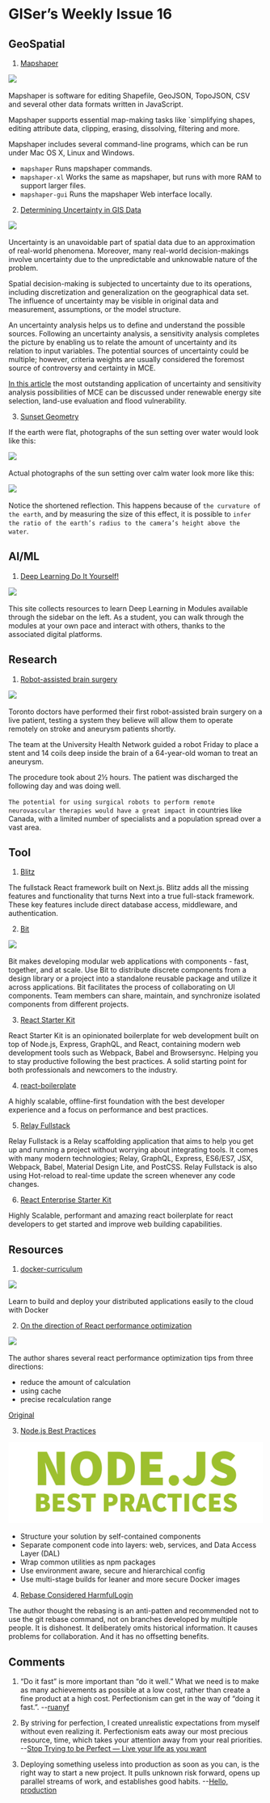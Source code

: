 # GISer’s Weekly Issue 16

## GeoSpatial

1. [Mapshaper](https://github.com/mbloch/mapshaper)

![](https://handsondataviz.org/images/13-transform/mapshaper-edit-annotated.png)

Mapshaper is software for editing Shapefile, GeoJSON, TopoJSON, CSV and several other data formats written in JavaScript.

Mapshaper supports essential map-making tasks like `simplifying shapes, editing attribute data, clipping, erasing, dissolving, filtering and more.

Mapshaper includes several command-line programs, which can be run under Mac OS X, Linux and Windows.

- `mapshaper` Runs mapshaper commands.
- `mapshaper-xl` Works the same as mapshaper, but runs with more RAM to support larger files.
- `mapshaper-gui` Runs the mapshaper Web interface locally.

2. [Determining Uncertainty in GIS Data](https://www.gislounge.com/determining-uncertainty-in-gis-data/)

![](https://cdn.shortpixel.ai/client2/q_lossy,ret_img,w_1000/https://www.gislounge.com/wp-content/uploads/2019/08/uncertainty-GIS.png)

Uncertainty is an unavoidable part of spatial data due to an approximation of real-world phenomena. Moreover, many real-world decision-makings involve uncertainty due to the unpredictable and unknowable nature of the problem.

Spatial decision-making is subjected to uncertainty due to its operations, including discretization and generalization on the geographical data set. The influence of uncertainty may be visible in original data and measurement, assumptions, or the model structure.

An uncertainty analysis helps us to define and understand the possible sources. Following an uncertainty analysis, a sensitivity analysis completes the picture by enabling us to relate the amount of uncertainty and its relation to input variables. The potential sources of uncertainty could be multiple; however, criteria weights are usually considered the foremost source of controversy and certainty in MCE.

[In this article](https://www.semanticscholar.org/paper/A-GIS-Based-Sensitivity-Analysis-of-Multi-Criteria-Yu-Shahbaz/479ff1f96b0bbce1fa87ff49e0f6398e160446d5?p2df) the most outstanding application of uncertainty and sensitivity analysis possibilities of MCE can be discussed under renewable energy site selection, land-use evaluation and flood vulnerability.

3. [Sunset Geometry]()

If the earth were flat, photographs of the sun setting over water would look like this:

![](https://www.shapeoperator.com/img/sunset-flat.png)

Actual photographs of the sun setting over calm water look more like this:

![](https://www.shapeoperator.com/img/sunset-round.png)

Notice the shortened reflection. This happens because of `the curvature of the earth`, and by measuring the size of this effect, it is possible to `infer the ratio of the earth’s radius to the camera’s height above the water`.

## AI/ML

1. [Deep Learning Do It Yourself!](https://dataflowr.github.io/website/)

![](https://camo.githubusercontent.com/9d016703f9298cf361ba6c4767249fb98d7d44af113ba0d71fa163b85f55ae6b/68747470733a2f2f63646e2e6265656b6b612e636f6d2f626c6f67696d672f61737365742f3230323130332f6267323032313033323230312e6a7067)

This site collects resources to learn Deep Learning in Modules available through the sidebar on the left. As a student, you can walk through the modules at your own pace and interact with others, thanks to the associated digital platforms.

## Research

1. [Robot-assisted brain surgery](https://www.theglobeandmail.com/canada/article-toronto-doctors-perform-first-robot-assisted-brain-surgery-on-live/)

![](https://camo.githubusercontent.com/b7e6a86d310db37e0dc42325cb80e59bd06b2127c48d90540c2420938bdd5461/68747470733a2f2f7777772e77616e67626173652e636f6d2f626c6f67696d672f61737365742f3230313931312f6267323031393131303730332e6a7067)

Toronto doctors have performed their first robot-assisted brain surgery on a live patient, testing a system they believe will allow them to operate remotely on stroke and aneurysm patients shortly.

The team at the University Health Network guided a robot Friday to place a stent and 14 coils deep inside the brain of a 64-year-old woman to treat an aneurysm.

The procedure took about 2½ hours. The patient was discharged the following day and was doing well.

`The potential for using surgical robots to perform remote neurovascular therapies would have a great impact `in countries like Canada, with a limited number of specialists and a population spread over a vast area.

## Tool

1. [Blitz](https://github.com/blitz-js/blitz)

The fullstack React framework built on Next.js. Blitz adds all the missing features and functionality that turns Next into a true full-stack framework. These key features include direct database access, middleware, and authentication.

2. [Bit](https://github.com/teambit/bit)

![](https://camo.githubusercontent.com/e3ede136995835033e2076d59e04227478c74f9f2697b8b6399e419c5d8d5bde/68747470733a2f2f73746f726167652e676f6f676c65617069732e636f6d2f7374617469632e6269742e6465762f646f63732f696d616765732f717569636b5f73746172742e706e67)

Bit makes developing modular web applications with components - fast, together, and at scale. Use Bit to distribute discrete components from a design library or a project into a standalone reusable package and utilize it across applications. Bit facilitates the process of collaborating on UI components. Team members can share, maintain, and synchronize isolated components from different projects.

3. [React Starter Kit](https://github.com/kriasoft/react-starter-kit)

React Starter Kit is an opinionated boilerplate for web development built on top of Node.js, Express, GraphQL, and React, containing modern web development tools such as Webpack, Babel and Browsersync. Helping you to stay productive following the best practices. A solid starting point for both professionals and newcomers to the industry.

4. [react-boilerplate](react-boilerplate)

A highly scalable, offline-first foundation with the best developer experience and a focus on performance and best practices.

5. [Relay Fullstack](https://github.com/lvarayut/relay-fullstack)

Relay Fullstack is a Relay scaffolding application that aims to help you get up and running a project without worrying about integrating tools. It comes with many modern technologies; Relay, GraphQL, Express, ES6/ES7, JSX, Webpack, Babel, Material Design Lite, and PostCSS. Relay Fullstack is also using Hot-reload to real-time update the screen whenever any code changes.

6. [React Enterprise Starter Kit](https://github.com/anandgupta193/react-enterprise-starter-kit)

Highly Scalable, performant and amazing react boilerplate for react developers to get started and improve web building capabilities.

## Resources

1. [docker-curriculum](https://docker-curriculum.com/)

![](https://d33wubrfki0l68.cloudfront.net/e7a6759eb6232b4280b83b18aa255289d65e4b6e/7698a/images/logo.webp)

Learn to build and deploy your distributed applications easily to the cloud with Docker

2. [On the direction of React performance optimization](https://developpaper.com/on-the-direction-of-react-performance-optimization/)

![](https://imgs.developpaper.com/imgs/vl.png)

The author shares several react performance optimization tips from three directions:

- reduce the amount of calculation
- using cache
- precise recalculation range

[Original](https://zhuanlan.zhihu.com/p/74229420)

3. [Node.js Best Practices](https://github.com/goldbergyoni/nodebestpractices#1-project-structure-practices)

![](https://github.com/goldbergyoni/nodebestpractices/raw/master/assets/images/banner-2.jpg)

- Structure your solution by self-contained components
- Separate component code into layers: web, services, and Data Access Layer (DAL)
- Wrap common utilities as npm packages
- Use environment aware, secure and hierarchical config
- Use multi-stage builds for leaner and more secure Docker images

4. [Rebase Considered HarmfulLogin](https://fossil-scm.org/home/doc/trunk/www/rebaseharm.md)

The author thought the rebasing is an anti-patten and recommended not to use the git rebase command, not on branches developed by multiple people. It is dishonest. It deliberately omits historical information. It causes problems for collaboration. And it has no offsetting benefits.

## Comments

1. “Do it fast” is more important than “do it well.” What we need is to make as many achievements as possible at a low cost, rather than create a fine product at a high cost. Perfectionism can get in the way of “doing it fast.”.
   --[ruanyf](https://github.com/ruanyf/weekly/blob/master/docs/issue-86.md)

2. By striving for perfection, I created unrealistic expectations from myself without even realizing it. Perfectionism eats away our most precious resource, time, which takes your attention away from your real priorities.
   --[Stop Trying to be Perfect — Live your life as you want](https://medium.com/live-your-life-on-purpose/stop-trying-to-be-perfect-live-your-life-as-you-want-4735768055df)

3. Deploying something useless into production as soon as you can, is the right way to start a new project. It pulls unknown risk forward, opens up parallel streams of work, and establishes good habits.
   --[Hello, production](https://blog.thepete.net/blog/2019/10/04/hello-production/)
